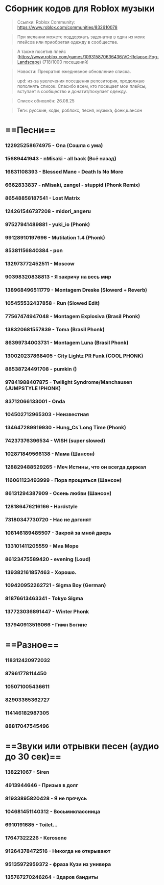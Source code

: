 # Сборник кодов для Roblox музыки
> Ссылки:
> Roblox Community: https://www.roblox.com/communities/832610078

> При желании можете поддержать задонатив в один из моих плейсов или приобретая одежду в сообществе.

> А также посетив плейс (https://www.roblox.com/games/109315870636436/VC-Relapse-Fog-Landscape)
> (718/1000 посещений)

> Новости:
> Прекратил ежедневное обновление списка.
>
>  upd: из-за увелечения посещения репозитория, продолжаю пополнять список.
> Спасибо всем, кто посещает мои плейсы, вступает в сообщество и донатит/покупает одежду. 

> Список обновлён: 26.08.25

>Теги: русские, коды, роблокс, песня, музыка, фонк,шансон

# ==Песни==
### 122925258674975 - Ona (Сошла с ума)
### 15689441943 - nMisaki - all back (Всё назад)
### 16831108393 - Blessed Mane - Death Is No More
### 6662833837 - nMisaki, zangel - stuppid (Phonk Remix)
### 86548858187541 - Lost Matrix
### 124261546737208 - midori_angeru
### 97527941489881 - yuki_io (Phonk)
### 99128910197696 - Mutilation 1.4 (Phonk)
### 85381156840384 - pon
### 132973772452511 - Moscow
### 90398320838813 - Я закричу на весь мир
### 138968496511779 - Montagem Dreske (Slowerd + Reverb)
### 105455532437858 - Run (Slowed Edit)
### 77567474947048 - Montagem Explosiva (Brasil Phonk)
### 138320681557839 - Toma (Brasil Phonk)
### 86399734003731 - Montagem Luna (Brasil Phonk)
### 130020237868405 - City Lightz PR Funk (COOL PHONK)
### 88538724491708 - pumkin ()
### 97841988407875 - Twilight Syndrome/Manchausen (JUMPSTYLE !PHONK)
### 83712066133001 - Onda
### 104502712965303 - Неизвестная
### 134647289919930 - Hung_Cs`Long Time (Phonk)
### 74237376396534 - WISH (super slowed)
### 102871849566138 - Мама (Шансон)
### 128829488529265 - Меч Истины, что он всегда держал
### 116061123493999 - Пора прощаться (Шансон)
### 86131294387909 - Осень любви (Шансон)
### 128186476216166 - Hardstyle
### 73180347730720 - Нас не догонят
### 108146189485507 - Закрой за мной дверь
### 133101411205559 - Миа Море
### 86123475589420 - evening (Loud)
### 139382161857463 - Хорошо.
### 109420952262721 - Sigma Boy (German)
### 81876613463341 - Tokyo Sigma
### 137723036891447 - Winter Phonk
### 137940913516066 - Гимн Богине
# ==Разное==
### 118312420972032
### 87961778114450
### 105071005436611
### 82903365362727
### 114146182987305
### 88817047545496
# ==Звуки или отрывки песен (аудио до 30 сек)==
### 138221067 - Siren
### 4913944646 - Призыв в долг
### 81933895820428 - Я не прячусь
### 104681451140312 - Восьмиклассница
### 6910191685 - Toilet...
### 17647322226 - Kerosene
### 91264378472516 - Никогда не открывают
### 95135972959372 - фраза Кузи из универа
### 135767270246264 - Здаров бандиты

